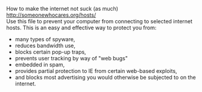 How to make the internet not suck (as much)<br>
<a href='http://someonewhocares.org/hosts/'>http://someonewhocares.org/hosts/</a><br>
Use this file to prevent your computer from connecting to selected internet hosts. This is an easy and effective way to protect you from:<br>
<ul><li>many types of spyware,<br>
</li><li>reduces bandwidth use,<br>
</li><li>blocks certain pop-up traps,<br>
</li><li>prevents user tracking by way of "web bugs"<br>
</li><li>embedded in spam,<br>
</li><li>provides partial protection to IE from certain web-based exploits,<br>
</li><li>and blocks most advertising you would otherwise be subjected to on the internet.